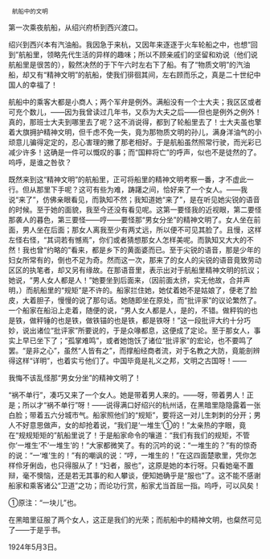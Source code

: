      航船中的文明 

   第一次乘夜航船，从绍兴府桥到西兴渡口。 

   绍兴到西兴本有汽油船。我因急于来杭，又因年来逐逐于火车轮船之中，也想“回到”航船里，领略先代生活的异样的趣味；所以不顾亲戚们的坚留和劝说（他们说航船里是很苦的），毅然决然的于下午六时左右下了船。有了“物质文明”的汽油船，却又有“精神文明”的航船，使我们徘徊其间，左右顾而乐之，真是二十世纪中国人的幸福了！ 

   航船中的乘客大都是小商人；两个军弁是例外。满船没有一个士大夫；我区区或者可充个数儿，——因为我曾读过几年书，又忝为大夫之后——但也是例外之例外！真的，那班士大夫到哪里去了呢？这不消说得，都到了轮船里去了！士大夫虽也擎着大旗拥护精神文明，但千虑不免一失，竟为那物质文明的孙儿，满身洋油气的小顽意儿骗得定定的，忍心害理的撇了那老相好。于是航船虽然照常行驶，而光彩已减少许多！这确是一件可以慨叹的事；而“国粹将亡”的呼声，似也不是徒然的了。呜呼，是谁之咎欤？ 

   既然来到这“精神文明”的航船里，正可将船里的精神文明考察一番，才不虚此一行。但从那里下手呢？这可有些为难，踌躇之间，恰好来了一个女人。——我说“来了”，仿佛亲眼看见，而孰知不然；我知道她“来了”，是在听见她尖锐的语音的时候。至于她的面貌，我至今还没有看见呢。这第一要怪我的近视眼，第二要怪那袭人的暮色，第三要怪——哼——要怪那“男女分坐”的精神文明了。女人坐在前面，男人坐在后面；那女人离我至少有两丈远，所以便不可见其脸了。且慢，这样左怪右怪，“其词若有憾焉”，你们或者猜想那女人怎样美呢。而孰知又大大的不然！我也曾“约略的”看来，都是乡下的黄面婆而已。至于尖锐的语音，那是少年的妇女所常有的，倒也不足为奇。然而这一次，那来了的女人的尖锐的语音竟致劳动区区的执笔者，却又另有缘故。在那语音里，表示出对于航船里精神文明的抗议；她说，“男人女人都是人！”她要坐到后面来，（因前面太挤，实无他故，合并声明，）而航船里的“规矩”是不许的。船家拦住她，她仗着她不是姑娘了，便老了脸皮，大着胆子，慢慢的说了那句话。她随即坐在原处，而“批评家”的议论繁然了。一个船家在船沿上走着，随便的说，“男人女人都是人，是的，不错。做秤钩的也是铁，做秤锤的也是铁，做铁锚的也是铁，都是铁呀！”这一段批评大约十分巧妙，说出诸位“批评家”所要说的，于是众喙都息，这便成了定论。至于那女人，事实上早已坐下了；“孤掌难鸣”，或者她饱饫了诸位“批评家”的宏论，也不要鸣了罢。“是非之心”，虽然“人皆有之”，而撑船经商者流，对于名教之大防，竟能剖辨得这样“详明”，也着实亏他们了。中国毕竟是礼义之邦，文明之古国呀！—— 

   我悔不该乱怪那“男女分坐”的精神文明了！ 

   “祸不单行”，凑巧又来了一个女人。她是带着男人来的。——呀，带着男人！正是；所以才“祸不单行”呀！——说得满口好绍兴的杭州话，在黑暗里隐隐露着一张白脸；带着五六分城市气。船家照他们的“规矩”，要将这一对儿生刺刺的分开；男人不好意思做声，女的却抢着说，“我们是‘一堆生’①的！”太亲热的字眼，竟在“规规矩矩的”航船里说了！于是船家命令的嚷道：“我们有我们的规矩，不管你‘一堆生’不‘一堆生’的！“大家都微笑了。有的沉吟的说：“一堆生的？”有的惊奇的说：“一‘堆’生的！”有的嘲讽的说：“哼，一堆生的！”在这四面楚歌里，凭你怎样伶牙俐齿，也只得服从了！“妇者，服也”，这原是她的本行呀。只看她毫不置辩，毫不懊恼，还是若无其事的和人攀谈，便知她确乎是“服也”了。这不能不感谢船家和乘客诸公“卫道”之功；而论功行赏，船家尤当首屈一指。呜呼，可以风矣！ 

   ①原注：“一块儿”也。

   在黑暗里征服了两个女人，这正是我们的光荣；而航船中的精神文明，也粲然可见了——于是乎书。 

   1924年5月3日。 

